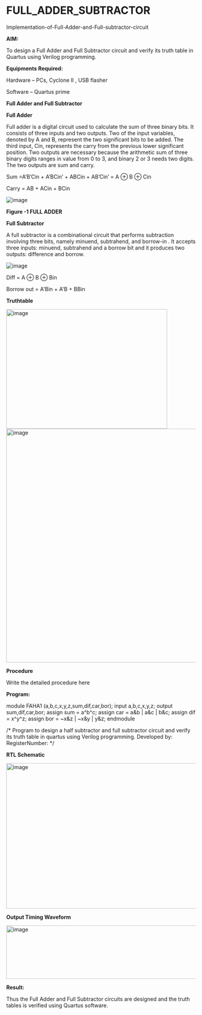 # FULL_ADDER_SUBTRACTOR

Implementation-of-Full-Adder-and-Full-subtractor-circuit

**AIM:**

To design a Full Adder and Full Subtractor circuit and verify its truth table in Quartus using Verilog programming.

**Equipments Required:**

Hardware – PCs, Cyclone II , USB flasher

Software – Quartus prime

**Full Adder and Full Subtractor**

**Full Adder**

Full adder is a digital circuit used to calculate the sum of three binary bits. It consists of three inputs and two outputs. Two of the input variables, denoted by A and B, represent the two significant bits to be added. The third input, Cin, represents the carry from the previous lower significant position. Two outputs are necessary because the arithmetic sum of three binary digits ranges in value from 0 to 3, and binary 2 or 3 needs two digits. The two outputs are sum and carry.

Sum =A’B’Cin + A’BCin’ + ABCin + AB’Cin’ = A ⊕ B ⊕ Cin 

Carry = AB + ACin + BCin

![image](https://github.com/naavaneetha/FULL_ADDER_SUBTRACTOR/assets/154305477/0f30ba51-5ffb-4198-845f-18e054f675e7)

**Figure -1 FULL ADDER**

**Full Subtractor**

A full subtractor is a combinational circuit that performs subtraction involving three bits, namely minuend, subtrahend, and borrow-in . It accepts three inputs: minuend, subtrahend and a borrow bit and it produces two outputs: difference and borrow.

![image](https://github.com/naavaneetha/FULL_ADDER_SUBTRACTOR/assets/154305477/02b24f51-ab51-4304-9ad6-7b81ffc1ead5)

Diff = A ⊕ B ⊕ Bin 

Borrow out = A'Bin + A'B + BBin

**Truthtable**

<img width="428" height="318" alt="image" src="https://github.com/user-attachments/assets/bd32d028-7e6f-48fb-b634-3104002778b1" />
<img width="608" height="622" alt="image" src="https://github.com/user-attachments/assets/4f2db67a-5c3f-49dd-947f-67c388bb70d4" />



**Procedure**

Write the detailed procedure here

**Program:**

 module FAHA1 (a,b,c,x,y,z,sum,dif,car,bor); input a,b,c,x,y,z; output sum,dif,car,bor; assign sum = a^b^c; assign car = a&b |
 a&c | b&c; assign dif = x^y^z; assign bor = ~x&z | ~x&y | y&z; endmodule

/* Program to design a half subtractor and full subtractor circuit and verify its truth table in quartus using Verilog programming. Developed by: RegisterNumber:
*/

**RTL Schematic**

<img width="520" height="387" alt="image" src="https://github.com/user-attachments/assets/fd6bb49b-5fef-41e2-99b8-a8a57436a261" />


**Output Timing Waveform**

<img width="747" height="142" alt="image" src="https://github.com/user-attachments/assets/f36b66c2-7fa4-4736-a3aa-208b1bec04db" />


**Result:**

Thus the Full Adder and Full Subtractor circuits are designed and the truth tables is verified using Quartus software.



